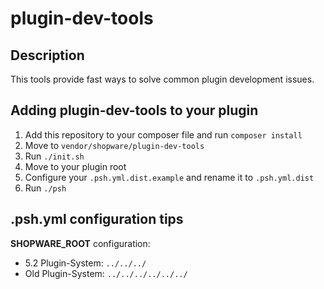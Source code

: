 # plugin-dev-tools

## Description

This tools provide fast ways to solve common plugin development issues.

## Adding plugin-dev-tools to your plugin

1. Add this repository to your composer file and run `composer install`
2. Move to `vendor/shopware/plugin-dev-tools`
4. Run `./init.sh`
5. Move to your plugin root
6. Configure your `.psh.yml.dist.example` and rename it to `.psh.yml.dist`
7. Run `./psh`

## .psh.yml configuration tips

**SHOPWARE_ROOT** configuration:
 - 5.2 Plugin-System: `../../../`
 - Old Plugin-System: `../../../../../../`